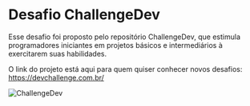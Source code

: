# Desafio ChallengeDev

Esse desafio foi proposto pelo repositório ChallengeDev, que estimula programadores iniciantes em projetos básicos e intermediários à exercitarem suas habilidades.


O link do projeto está aqui para quem quiser conhecer novos desafios: https://devchallenge.com.br/

![ChallengeDev](https://github.com/Eletromaximus/challengedev-selfcare/public/challengeDev.png)